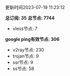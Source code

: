 更新时间2023-07-19 11:23:12

**总订阅: 35**
**总节点: 7744**
- vless节点: 7

**google ping有效节点: 306**
- v2ray节点: 230
- trojan节点: 9
- ssr节点: 9
- ss节点: 58
